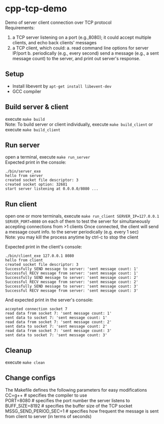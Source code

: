 # cpp-tcp-demo

Demo of server client connection over TCP protocol  
Requirements:  
1. a TCP server listening on a port (e.g.,8080); it could accept multiple clients, and echo back clients' messages 
2. a TCP client, which could: 
a. read command line options for server IP/port 
b. periodically (e.g., every second) send a message (e.g., a sent message count) to the server, and print out server's response.  

## Setup
- Install libevent by `apt-get install libevent-dev`
- GCC compiler

## Build server & client
execute `make build`  
Note: To build server or client individually, execute `make build_client` or execute `make build_client`  

## Run server
open a terminal, execute `make run_server`  
Expected print in the console: 
```
./bin/server_exe
hello from server
created socket file descriptor: 3
created socket option: 32681
start server listening at 0.0.0.0/8080 ...
```

## Run client
open one or more terminals, execute `make run_client SERVER_IP=127.0.0.1 SERVER_PORT=8080` on each of them to test the server for simultaneously accepting connections from >1 clients 
Once connected, the client will send a message count info. to the server periodically (e.g. every 1 sec)  
Note: you may kill the process anytime by ctrl-c to stop the client  

Expected print in the client's console: 
```
./bin/client_exe 127.0.0.1 8080
hello from client
created socket file descriptor: 3
Successfully SEND message to server: 'sent message count: 1'
Successful RECV message from server: 'sent message count: 1'
Successfully SEND message to server: 'sent message count: 2'
Successful RECV message from server: 'sent message count: 2'
Successfully SEND message to server: 'sent message count: 3'
Successful RECV message from server: 'sent message count: 3'
```

And expected print in the server's console:  
```
accepted connection socket 7
read data from socket 7: 'sent message count: 1'
sent data to socket 7: 'sent message count: 1'
read data from socket 7: 'sent message count: 2'
sent data to socket 7: 'sent message count: 2'
read data from socket 7: 'sent message count: 3'
sent data to socket 7: 'sent message count: 3'
```

## Cleanup
execute `make clean`  

## Change configs  
The Makefile defines the following parameters for easy modifications
CC=g++ # specifies the compiler to use  
PORT=8080 # specifies the port number the server listens to  
BUFF_SIZE=8192 # specifies the buffer size of the TCP socket  
MSSG_SEND_PERIOD_SEC=1 # specifies how frequent the message is sent from client to server (in terms of seconds)  
